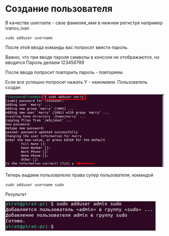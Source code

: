 # Создание пользователя 
В качестве username - свое фамилия_имя в нижнем регистре
например ivanov_ivan
```
sudo adduser username
```
После этой ввода команды вас попросят ввести пароль.

Важно, что при вводе пароля символы в консоли не отображаются, но вводятся
Пароль делаем 123456789

После ввода попросит повторить пароль - повторяем.

Если все успешно попросит нажать Y - нажимаем. Пользователь создан

![img_1.png](img_1.png)

Теперь выдаем пользователю права супер пользователя, командой
```
sudo adduser username sudo 
```
Результат

![img.png](img.png)

